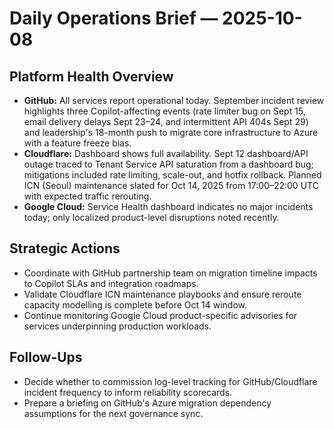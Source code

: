 # Daily Operations Brief — 2025-10-08

## Platform Health Overview
- **GitHub:** All services report operational today. September incident review highlights three Copilot-affecting events (rate limiter bug on Sept 15, email delivery delays Sept 23–24, and intermittent API 404s Sept 29) and leadership's 18-month push to migrate core infrastructure to Azure with a feature freeze bias.
- **Cloudflare:** Dashboard shows full availability. Sept 12 dashboard/API outage traced to Tenant Service API saturation from a dashboard bug; mitigations included rate limiting, scale-out, and hotfix rollback. Planned ICN (Seoul) maintenance slated for Oct 14, 2025 from 17:00–22:00 UTC with expected traffic rerouting.
- **Google Cloud:** Service Health dashboard indicates no major incidents today; only localized product-level disruptions noted recently.

## Strategic Actions
- Coordinate with GitHub partnership team on migration timeline impacts to Copilot SLAs and integration roadmaps.
- Validate Cloudflare ICN maintenance playbooks and ensure reroute capacity modelling is complete before Oct 14 window.
- Continue monitoring Google Cloud product-specific advisories for services underpinning production workloads.

## Follow-Ups
- Decide whether to commission log-level tracking for GitHub/Cloudflare incident frequency to inform reliability scorecards.
- Prepare a briefing on GitHub's Azure migration dependency assumptions for the next governance sync.
